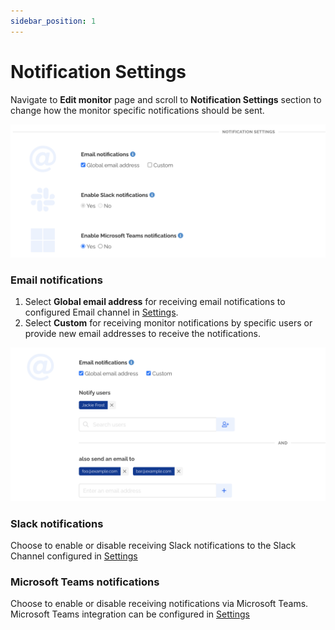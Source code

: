 ```yaml
---
sidebar_position: 1
---
```


# Notification Settings

Navigate to **Edit monitor** page and scroll to **Notification Settings** section to change how the monitor specific notifications should be sent.

![Notification Settings](/img/notification-settings.png)

### Email notifications

1. Select **Global email address** for receiving email notifications to configured Email channel in [Settings](https://app.devraven.io/app/settings/alert-channels).
2. Select **Custom** for receiving monitor notifications by specific users or provide new email addresses to receive the notifications.

![Email notifications](/img/email-notifications.png)

### Slack notifications

Choose to enable or disable receiving Slack notifications to the Slack Channel configured in [Settings](https://app.devraven.io/app/settings/alert-channels)


### Microsoft Teams notifications

Choose to enable or disable receiving notifications via Microsoft Teams. Microsoft Teams integration can be configured in [Settings](https://app.devraven.io/app/settings/alert-channels)
